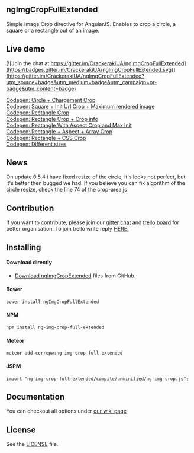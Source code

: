 ## ngImgCropFullExtended

Simple Image Crop directive for AngularJS. Enables to crop a circle, a square or a rectangle out of an image.

## Live demo

[![Join the chat at https://gitter.im/CrackerakiUA/ngImgCropFullExtended](https://badges.gitter.im/CrackerakiUA/ngImgCropFullExtended.svg)](https://gitter.im/CrackerakiUA/ngImgCropFullExtended?utm_source=badge&utm_medium=badge&utm_campaign=pr-badge&utm_content=badge)

[Codepen: Circle + Chargement Crop](http://codepen.io/Crackeraki/pen/avYNKP)<br>
[Codepen: Square + Init Url Crop + Maximum rendered image](http://codepen.io/Crackeraki/pen/QjmNVM)<br>
[Codepen: Rectangle Crop](http://codepen.io/Crackeraki/pen/XmEdPx)<br>
[Codepen: Rectangle Crop + Crop info](http://codepen.io/Crackeraki/pen/YqKwzZ)<br>
[Codepen: Rectangle With Aspect Crop and Max Init](http://codepen.io/Crackeraki/pen/zvWqJM)<br>
[Codepen: Rectangle + Aspect + Array Crop](http://codepen.io/Crackeraki/pen/jWgmYB)<br>
[Codepen: Rectangle + CSS Crop](https://codepen.io/rickderd/pen/ZOyjRr)<br>
[Codepen: Different sizes](http://codepen.io/ignacio-chiazzo/pen/QNQyRW)<br>

## News

On update 0.5.4 i have fixed resize of the circle, it's looks not perfect, but it's better then bugged we had. If you believe you can fix algorithm of the circle resize, check the line 74 of the crop-area.js


## Contribution

If you want to contribute, please join our [gitter chat](https://gitter.im/CrackerakiUA/ngImgCropFullExtended) and [trello board](https://trello.com/b/ojPTSMax/ngimgcropfullextended) for better organisation. To join trello write reply [HERE.](https://github.com/CrackerakiUA/ngImgCropFullExtended/issues/78)

## Installing

#### Download directly
- [Download ngImgCropExtended](https://github.com/CrackerakiUA/ngImgCropExtended/archive/master.zip) files from GitHub.

#### Bower
	bower install ngImgCropFullExtended

#### NPM
	npm install ng-img-crop-full-extended

#### Meteor
	meteor add correpw:ng-img-crop-full-extended

#### JSPM
	import "ng-img-crop-full-extended/compile/unminified/ng-img-crop.js";

## Documentation

You can checkout all options under [our wiki page](https://github.com/CrackerakiUA/ngImgCropFullExtended/wiki/Options)

## License

See the [LICENSE](https://github.com/alexk111/blob/master/LICENSE) file.
